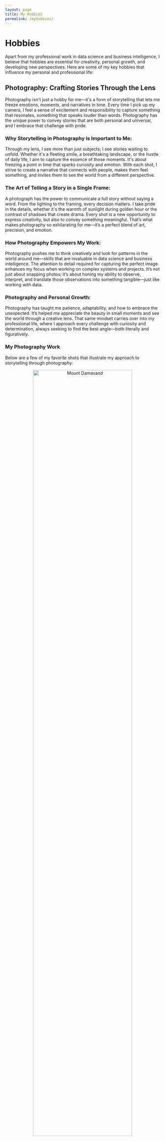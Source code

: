 ```yaml
---
layout: page
title: My Hobbies
permalink: /myhobbies/
---
```

# Hobbies

Apart from my professional work in data science and business intelligence, I believe that hobbies are essential for creativity, personal growth, and developing new perspectives. Here are some of my key hobbies that influence my personal and professional life:

## Photography: Crafting Stories Through the Lens

Photography isn't just a hobby for me—it's a form of storytelling that lets me freeze emotions, moments, and narratives in time. Every time I pick up my camera, I feel a sense of excitement and responsibility to capture something that resonates, something that speaks louder than words. Photography has the unique power to convey stories that are both personal and universal, and I embrace that challenge with pride.

### Why Storytelling in Photography is Important to Me:
Through my lens, I see more than just subjects; I see stories waiting to unfold. Whether it's a fleeting smile, a breathtaking landscape, or the hustle of daily life, I aim to capture the essence of those moments. It's about freezing a point in time that sparks curiosity and emotion. With each shot, I strive to create a narrative that connects with people, makes them feel something, and invites them to see the world from a different perspective.

### The Art of Telling a Story in a Single Frame:
A photograph has the power to communicate a full story without saying a word. From the lighting to the framing, every decision matters. I take pride in the details, whether it's the warmth of sunlight during golden hour or the contrast of shadows that create drama. Every shot is a new opportunity to express creativity, but also to convey something meaningful. That’s what makes photography so exhilarating for me—it’s a perfect blend of art, precision, and emotion.

### How Photography Empowers My Work:
Photography pushes me to think creatively and look for patterns in the world around me—skills that are invaluable in data science and business intelligence. The attention to detail required for capturing the perfect image enhances my focus when working on complex systems and projects. It’s not just about snapping photos; it’s about honing my ability to observe, interpret, and translate those observations into something tangible—just like working with data.

### Photography and Personal Growth:
Photography has taught me patience, adaptability, and how to embrace the unexpected. It’s helped me appreciate the beauty in small moments and see the world through a creative lens. That same mindset carries over into my professional life, where I approach every challenge with curiosity and determination, always seeking to find the best angle—both literally and figuratively.

### My Photography Work
Below are a few of my favorite shots that illustrate my approach to storytelling through photography:

<div align="center">

<img src="https://scontent-cdg4-1.cdninstagram.com/v/t51.29350-15/429202102_768819358634708_889241535342864170_n.webp?stp=dst-jpg_e35_s1080x1080&efg=eyJ2ZW5jb2RlX3RhZyI6ImltYWdlX3VybGdlbi4xNDQweDc1NC5zZHIuZjI5MzUwLmRlZmF1bHRfaW1hZ2UifQ&_nc_ht=scontent-cdg4-1.cdninstagram.com&_nc_cat=108&_nc_ohc=VQwVktPJuwYQ7kNvgEUb8SI&_nc_gid=800bfe56d3d04329a451c4bfb40bdd39&edm=ANTKIIoBAAAA&ccb=7-5&oh=00_AYDKpe6qdN1VxEZ8yFJQJ5IdUwRNJ_DNmS8jFfw5fTqc6A&oe=670AD48A&_nc_sid=d885a2" alt="Mount Damavand" style="width:80%; max-width:600px;">
<p>Mount Damavand, a potentially active volcano, is a stratovolcano which is the highest peak in Iran and the Middle East, and the highest volcano in Asia. It has a special place in Persian mythology and folklore. It is the symbol of Iranian resistance against despotism and foreign rule in Persian poetry and literature.</p>

<img src="https://scontent-cdg4-2.cdninstagram.com/v/t51.29350-15/434591029_1217288565900637_64407873047393172_n.webp?stp=dst-jpg_e35_s1080x1080&efg=eyJ2ZW5jb2RlX3RhZyI6ImltYWdlX3VybGdlbi4xNDQweDgxMC5zZHIuZjI5MzUwLmRlZmF1bHRfaW1hZ2UifQ&_nc_ht=scontent-cdg4-2.cdninstagram.com&_nc_cat=101&_nc_ohc=Xj9X6GgtXFsQ7kNvgHnNLyC&_nc_gid=b743b1d493f94b20a23a5784c2b0fdcb&edm=ANTKIIoBAAAA&ccb=7-5&oh=00_AYAdSvB5l10Si8bDMT_J7AFdDiT283dZnOw2UbxgNNR3Pw&oe=670ADFDE&_nc_sid=d885a2" alt="Damselfly" style="width:80%; max-width:600px;">
<p>Seeing a damselfly is a good sign for nature lovers! They like clean water, so their presence suggests a healthy environment nearby. Plus, their colors and movement are pretty cool to watch. Think of it as a mini high-five from nature!</p>

<img src="https://scontent-cdg4-1.cdninstagram.com/v/t51.29350-15/436747304_415930057715642_6374818680684612632_n.webp?stp=dst-jpg_e35_p1080x1080&efg=eyJ2ZW5jb2RlX3RhZyI6ImltYWdlX3VybGdlbi4xNDM5eDE4MDAuc2RyLmYyOTM1MC5kZWZhdWx0X2ltYWdlIn0&_nc_ht=scontent-cdg4-1.cdninstagram.com&_nc_cat=102&_nc_ohc=liiTQw-1sfcQ7kNvgFqmb3J&_nc_gid=8b5b083fbfee4fafa90424d8810fb396&edm=ANTKIIoBAAAA&ccb=7-5&oh=00_AYBz-6FJNc6HT3_ZcVwzqEEJNMHpulm45cBkHgGSxu6mDA&oe=670AD0D2&_nc_sid=d885a2" alt="Sacré-Cœur Basilica" style="width:80%; max-width:600px;">
<p>The Sacré-Cœur Basilica is one of Paris’s most iconic landmarks, with a rich history and unique features that captivate visitors from around the world. Interestingly, the basilica’s white stone used in this building, known as travertine, exudes calcite when it rains, which acts like a natural cleaner for the structure. In other words, it cleans itself!</p>

</div>

### Visit My Photography Page
Explore more of my work and the stories behind the images I capture in [Instagram](https://www.instagram.com/my_life_touches?igsh=a2FqOWZjN2I0NXZy), [500px.com](https://500px.com/p/ahmobayen?view=photos) or [youpic.com](https://youpic.com/ahmobayen).

I am proud to say that storytelling through photography is an integral part of who I am. It’s a passion that fuels my creativity, sharpens my observational skills, and constantly reminds me of the beauty in both simplicity and complexity. 

---

## Stock Market Trading: The Art of Strategy and Analysis

Stock market trading is more than just numbers and graphs—it's a fascinating blend of strategy, risk management, and real-time decision-making that keeps me on my toes. I thrive on the challenge of analyzing market trends, making informed decisions, and adjusting strategies in response to shifting conditions. Trading has taught me the importance of being both analytical and adaptable, skills I take great pride in and carry over into every aspect of my professional and personal life.

### Why Stock Trading is a Passion of Mine:
I see the stock market as a dynamic puzzle where every piece has its place, but the picture is constantly changing. For me, trading is about more than just financial gains; it's a way to sharpen my analytical skills and practice strategic thinking in a fast-paced environment. The excitement of interpreting market trends, making calculated risks, and watching those decisions play out is incredibly rewarding. Each trade is a chance to test my knowledge, instincts, and ability to stay ahead of the curve.

### Strategic Thinking and Data Analysis in Action:
Trading is not a game of chance—it's about data-driven decisions and disciplined strategies. Every move I make in the market is backed by careful research, trend analysis, and a deep understanding of both macroeconomic factors and individual company performance. This methodical approach mirrors my professional work in data science and business intelligence, where analyzing data and making informed decisions are key to success.

### The Thrill of Problem-Solving:
The stock market is constantly evolving, and each day brings new challenges. Whether it's navigating market volatility or identifying new opportunities, I thrive on the intellectual challenge that comes with every trade. It's an environment where split-second decisions can make all the difference, and I take pride in the ability to adapt and think critically under pressure.

### How Trading Enhances My Professional Skills:
- **Analytical Skills:** Stock trading requires deep analysis of trends, patterns, and data points, which directly enhances my abilities in data analytics and business intelligence.
- **Risk Management:** The stock market teaches me the importance of balancing risk and reward, a skill that translates seamlessly into project management and decision-making in my career.
- **Strategic Thinking:** Every trade is an opportunity to refine my strategic approach, helping me remain proactive and forward-thinking in my professional projects.

### Long-Term Vision and Continuous Learning:
One of the things I love most about trading is that it's a constant learning experience. The market never stands still, and neither do I. Whether it's mastering new analytical tools, understanding emerging industries, or keeping up with global economic trends, trading fuels my passion for continuous improvement and growth. It’s a journey that’s not only intellectually stimulating but also deeply satisfying.

I approach stock market trading with the same enthusiasm and commitment that I bring to my professional work. It’s a space where I can apply my skills in analysis, strategy, and problem-solving, while always pushing myself to learn and grow. 

---

## Ecotourism: A Journey of Discovery and Sustainability

Ecotourism is not just a hobby for me; it’s a heartfelt commitment to exploring the beauty of our planet while promoting sustainable practices that protect our environment. I believe that travel should not only be about discovering new places but also about fostering a deep respect for nature and the communities we visit. Every journey I undertake fuels my passion for sustainability and enriches my understanding of our world.

### Why Ecotourism Inspires Me:
Through ecotourism, I have the opportunity to immerse myself in diverse ecosystems and connect with the natural world in meaningful ways. Whether hiking through lush forests, snorkeling in vibrant coral reefs, or visiting local communities, I cherish the experiences that allow me to appreciate the beauty of our planet. Each trip serves as a reminder of the delicate balance we must maintain between exploration and conservation.

### A Focus on Responsible Travel:
I take pride in being a responsible traveler, ensuring that my adventures have a positive impact on the environment and local communities. I seek out eco-friendly accommodations, support local businesses, and participate in conservation initiatives wherever I go. This mindset not only enhances my travel experiences but also empowers me to advocate for sustainability in all aspects of life.

### Connecting with Nature:
Ecotourism allows me to step outside of my comfort zone and appreciate the wonders of nature. The tranquility of a secluded beach, the majesty of a mountain range, or the intricate details of a forest ecosystem remind me of our planet’s incredible diversity. These experiences enrich my life and inspire me to contribute positively to environmental conservation.

### How Ecotourism Influences My Professional Values:
- **Sustainability Mindset:** My commitment to ecotourism informs my professional approach, encouraging me to seek sustainable solutions in my work in data science and business intelligence.
- **Cultural Awareness:** Traveling to new places fosters an appreciation for diverse cultures and perspectives, which enhances my ability to collaborate effectively with colleagues and stakeholders.
- **Problem-Solving Skills:** Navigating new environments and facing unexpected challenges while traveling sharpens my adaptability and resilience—qualities that are invaluable in any professional setting.

### Lifelong Learning and Environmental Advocacy:
Each ecotourism experience is an opportunity to learn more about our planet and the issues it faces. I am committed to staying informed about environmental challenges and advocating for practices that support conservation and sustainability. My passion for ecotourism drives me to inspire others to travel responsibly and appreciate the beauty of our natural world.

Ecotourism is a journey that brings me joy, fulfillment, and a sense of purpose. It reinforces my belief that we can explore and enjoy the world while protecting it for future generations.

---

## Video Games: A Playground for Creativity and Strategy

Video games are more than just entertainment for me; they are a vibrant playground that enhances my creativity, strategic thinking, and problem-solving skills. I take great pride in the ability of video games to transport me to imaginative worlds, challenge my intellect, and foster collaboration with players from all over the globe. This hobby not only provides joy and relaxation but also sharpens my mind and broadens my perspectives.

### The Thrill of Strategy and Problem Solving:
In many video games, every decision counts, and the stakes can be high. Whether I’m navigating complex quests or leading a team to victory, I relish the challenge of formulating strategies and adapting to evolving scenarios. This analytical mindset translates well to my professional work in data science and business intelligence, where strategic decision-making is essential. I pride myself on being able to approach challenges with creativity and critical thinking—skills honed through hours of immersive gameplay.

### Collaboration and Teamwork:
Many of my favorite games emphasize collaboration, requiring players to work together to achieve common goals. Engaging in multiplayer games has taught me the importance of communication, teamwork, and adaptability. I’ve learned to appreciate the diverse skills that each team member brings to the table, a lesson that I carry into my professional life when collaborating with colleagues on projects.

### A Catalyst for Creativity:
Video games are rich in storytelling and artistic expression, inspiring me to think creatively and explore new ideas. The intricate narratives, stunning visuals, and immersive environments fuel my imagination and encourage me to think outside the box. This creativity extends beyond gaming, influencing my approach to problem-solving in both personal and professional settings.

### My Favorite Video Games:
1. **Elden Ring**:
   - An expansive open-world action RPG that combines deep lore, intricate environments, and challenging gameplay. I appreciate its blend of exploration and storytelling, which pushes me to strategize my approach to each encounter. The game’s rich narrative and world-building have inspired me to immerse myself fully in every detail, reflecting my passion for creativity and exploration.

2. **BioShock**:
   - A masterclass in narrative-driven gameplay, **BioShock** captivates with its atmospheric storytelling and thought-provoking themes. The blend of combat and exploration in a beautifully crafted dystopian world encourages me to think critically about choices and consequences, mirroring my analytical approach in data science.

3. **Red Dead Redemption 2**:
   - This epic tale of loyalty and survival in the American frontier showcases incredible storytelling and character development. The attention to detail in the open world is breathtaking, and I find joy in exploring its vast landscapes while reflecting on the moral dilemmas faced by the characters. The game’s intricate plot reminds me of the importance of narrative in my own projects.

4. **Death Stranding**:
   - A unique experience that combines elements of adventure, exploration, and emotional storytelling. The themes of connection and perseverance resonate with me, highlighting the importance of relationships and collaboration in both gaming and real life. The innovative gameplay mechanics challenge my problem-solving abilities and keep me engaged in a truly memorable experience.

5. **Rainbow Six Siege**:
   - A tactical shooter that emphasizes teamwork, strategy, and communication. Engaging in multiplayer matches requires quick thinking and adaptability, which I find exhilarating. The game fosters a strong sense of camaraderie and coordination among players, mirroring the collaborative spirit I value in my professional endeavors.

### Continuous Learning and Growth:
The world of video games is always evolving, with new genres, technologies, and narratives emerging regularly. I embrace this continuous learning journey, staying informed about industry trends and innovations. This commitment to growth parallels my dedication to learning in my professional life, where I actively seek opportunities to expand my skill set and knowledge.

### Balancing Fun and Focus:
While video games offer excitement and enjoyment, I also value the importance of balance. I make it a priority to ensure that gaming remains a source of joy and relaxation, helping me recharge and maintain focus in my professional endeavors. The skills I’ve developed through gaming contribute to my overall well-being, fostering resilience and a positive mindset.

Video games have become an integral part of my life, blending entertainment with invaluable skills and experiences. They remind me of the power of creativity, collaboration, and strategic thinking, qualities that I proudly carry into my professional journey.

---
## Summary

My hobbies reflect a rich tapestry of interests that not only bring me joy but also shape my identity and professional abilities. Through **photography**, I embrace the art of storytelling, capturing moments that inspire creativity and encourage me to observe the world with intention. Each click of the shutter allows me to express emotions and narratives, enhancing my appreciation for detail and perspective.

In the realm of **stock market trading**, I engage in a dynamic environment that sharpens my analytical skills and strategic thinking. The thrill of making informed decisions and navigating market trends keeps me intellectually stimulated and reinforces the importance of adaptability in both trading and my career.

**Ecotourism** deepens my commitment to sustainability and responsible travel. Exploring the beauty of our planet motivates me to advocate for environmental conservation and fosters a sense of community with diverse cultures. This journey enriches my understanding of the interconnectedness of our world and inspires me to pursue sustainable practices in my personal and professional life.

Finally, **video games** serve as a vibrant platform for creativity, problem-solving, and collaboration. They challenge me to think critically and adapt to ever-changing scenarios, mirroring the skills needed in my professional endeavors. The immersive narratives and strategic gameplay not only provide entertainment but also reinforce my belief in the power of teamwork and innovative thinking.

Together, these hobbies cultivate a well-rounded skill set that I proudly apply to my professional journey. They remind me of the importance of passion, creativity, and continuous learning, ultimately shaping me into a more adaptable and resilient individual.
